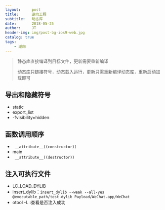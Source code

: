 ```yaml
---
layout:     post
title:      逆向工程
subtitle:   动态库
date:       2018-05-25
author:     JT
header-img: img/post-bg-ios9-web.jpg
catalog: true
tags:
    - 逆向
---
```


> 静态库直接编译到目标文件，更新需要重新编译
> 
> 动态库只链接符号，动态载入运行，更新只需重新编译动态库，重新启动加载即可

## 导出和隐藏符号

* static
* export_list
* -fvisibility=hidden

## 函数调用顺序

* ` __attribute__((constructor))`
* main
* ` __attribute__((destructor))`

## 注入可执行文件

* LC_LOAD_DYLIB
* insert_dylib：`insert_dylib --weak --all-yes @executable_path/test.dylib Payload/WeChat.app/WeChat`
* otool -L :查看是否注入成功





